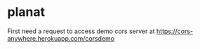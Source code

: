 # planat
First need a request to access demo cors server at https://cors-anywhere.herokuapp.com/corsdemo
